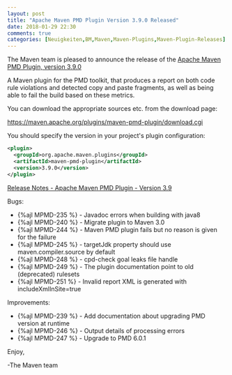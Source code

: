 ```yaml
---
layout: post
title: "Apache Maven PMD Plugin Version 3.9.0 Released"
date: 2018-01-29 22:30
comments: true
categories: [Neuigkeiten,BM,Maven,Maven-Plugins,Maven-Plugin-Releases]
---
```

The Maven team is pleased to announce the release of the 
[Apache Maven PMD Plugin, version 3.9.0](http://maven.apache.org/plugins/maven-pmd-plugin/)


A Maven plugin for the PMD toolkit, that produces a report on both code rule
violations and detected copy and paste fragments, as well as being able to fail
the build based on these metrics.

You can download the appropriate sources etc. from the download page:
 
https://maven.apache.org/plugins/maven-pmd-plugin/download.cgi

You should specify the version in your project's plugin configuration:

``` xml
<plugin>
  <groupId>org.apache.maven.plugins</groupId>
  <artifactId>maven-pmd-plugin</artifactId>
  <version>3.9.0</version>
</plugin>
```

<!-- more -->

[Release Notes - Apache Maven PMD Plugin - Version 3.9](https://issues.apache.org/jira/secure/ReleaseNote.jspa?projectId=12317621&version=12340516)

Bugs:

 * {%ajl MPMD-235 %} - Javadoc errors when building with java8
 * {%ajl MPMD-240 %} - Migrate plugin to Maven 3.0
 * {%ajl MPMD-244 %} - Maven PMD plugin fails but no reason is given for the failure
 * {%ajl MPMD-245 %} - targetJdk property should use maven.compiler.source by default
 * {%ajl MPMD-248 %} - cpd-check goal leaks file handle
 * {%ajl MPMD-249 %} - The plugin documentation point to old (deprecated) rulesets
 * {%ajl MPMD-251 %} - Invalid report XML is generated with includeXmlInSite=true

Improvements:

 * {%ajl MPMD-239 %} - Add documentation about upgrading PMD version at runtime
 * {%ajl MPMD-246 %} - Output details of processing errors
 * {%ajl MPMD-247 %} - Upgrade to PMD 6.0.1

Enjoy,

-The Maven team
